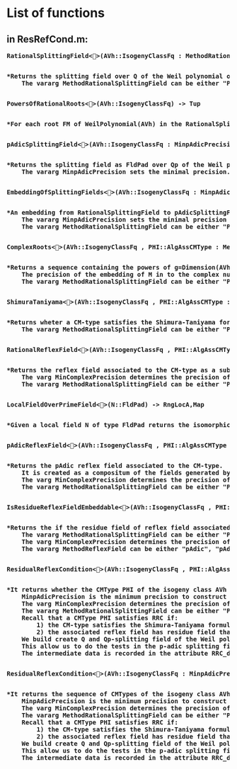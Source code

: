 # List of functions
 in ResRefCond.m:
--

<pre>
<b>RationalSplittingField<>(AVh::IsogenyClassFq : MethodRationalSplittingField:="Pari", MinComplexPrecision:=100) -> FldNum,SeqEnum,Map
<pre>

*Returns the splitting field over Q of the Weil polynomial of the isogeny class together with the roots and an 'approximate' embedding into the Complex numbers (used internally). The precision of the codomain of the embedding is set by the vararg MinComplexPrecision.
    The vararg MethodRationalSplittingField can be either "Pari" or "Magma" and decides whether the computation is outsourced to Pari or not.*

<pre>
<b>PowersOfRationalRoots<>(AVh::IsogenyClassFq) -> Tup
<pre>

*For each root FM of WeilPolynomial(AVh) in the RationalSplittingField(AVh) it returns a tuple with the powers of FM and the factor of h of which FM is a root of.*

<pre>
<b>pAdicSplittingField<>(AVh::IsogenyClassFq : MinpAdicPrecision:=30 ) -> FldPad
<pre>

*Returns the splitting field as FldPad over Qp of the Weil polynomial of the isogeny class.
    The vararg MinpAdicPrecision sets the minimal precision.*

<pre>
<b>EmbeddingOfSplittingFields<>(AVh::IsogenyClassFq : MinpAdicPrecision:=30 , MethodRationalSplittingField:="Pari", MinComplexPrecision:=100) -> Map , SeqEnum
<pre>

*An embedding from RationalSplittingField to pAdicSplittingField, together with the images of the roots of h.
    The vararg MinpAdicPrecision sets the minimal precision for the construction of the pAdicSplittingField.
    The vararg MethodRationalSplittingField can be either "Pari" or "Magma" and decides whether the computation of the splitting field and the roots is outsourced to Pari or not.*

<pre>
<b>ComplexRoots<>(AVh::IsogenyClassFq , PHI::AlgAssCMType : MethodRationalSplittingField:="Pari", MinComplexPrecision:=100 ) -> SeqEnum
<pre>

*Returns a sequence containing the powers of g=Dimension(AVh) roots of h=WeilPolynomial(AVh) in the M=RationalSplittingField(AVh).
    The precision of the embedding of M in to the complex numbers is set by the vararg MinComplexPrecision.
    The vararg MethodRationalSplittingField can be either "Pari" or "Magma" and decides whether the computation of the splitting field and the roots is outsourced to Pari or not.*

<pre>
<b>ShimuraTaniyama<>(AVh::IsogenyClassFq , PHI::AlgAssCMType : MinpAdicPrecision:=30 , MethodRationalSplittingField:="Pari" ) -> BoolElt
<pre>

*Returns wheter a CM-type satisfies the Shimura-Taniyama formula for the Forbenius of the Isogeny class AVh
    The vararg MethodRationalSplittingField can be either "Pari" or "Magma" and decides whether the computation of the splitting field and the roots is outsourced to Pari or not.*

<pre>
<b>RationalReflexField<>(AVh::IsogenyClassFq , PHI::AlgAssCMType : MethodRationalSplittingField:="Pari", MinComplexPrecision:=100 ) -> BoolElt
<pre>

*Returns the reflex field associated to the CM-type as a subfield of M=RationalSplittingField.
    The varg MinComplexPrecision determines the precision of the embedding of M into the complex numbers.
    The vararg MethodRationalSplittingField can be either "Pari" or "Magma" and decides whether the computation of the splitting field and the roots is outsourced to Pari or not.*

<pre>
<b>LocalFieldOverPrimeField<>(N::FldPad) -> RngLocA,Map
<pre>

*Given a local field N of type FldPad returns the isomorphic RngLocA over the PrimeField together with an isomorphism.*

<pre>
<b>pAdicReflexField<>(AVh::IsogenyClassFq , PHI::AlgAssCMType : MinpAdicPrecision:=30, MethodRationalSplittingField:="Pari", MinComplexPrecision:=100 ) -> FldPad
<pre>

*Returns the pAdic reflex field associated to the CM-type. 
    It is created as a compositum of the fields generated by the single generators.
    The varg MinComplexPrecision determines the precision of the embedding of M into the complex numbers.
    The vararg MethodRationalSplittingField can be either "Pari" or "Magma" and decides whether the computation of the splitting field and the roots is outsourced to Pari or not.*

<pre>
<b>IsResidueReflexFieldEmbeddable<>(AVh::IsogenyClassFq , PHI::AlgAssCMType : MinpAdicPrecision:=30, MethodRationalSplittingField:="Pari", MethodReflexField:="pAdicEarlyExit", MinComplexPrecision:=100) -> BoolElt
<pre>

*Returns the if the residue field of reflex field associated to the CM-type can be embedded in Fq=FiniteField(AVh).
    The vararg MethodRationalSplittingField can be either "Pari" or "Magma" and decides whether the computation of the splitting field M and the roots is outsourced to Pari or not.
    The varg MinComplexPrecision determines the precision of the embedding of M into the complex numbers.
    The vararg MethodReflexField can be either "pAdic", "pAdicEarlyExit" or "Rational" and decides whether the reflex field is computed as a subfield of the pAdicSplittingField or the RationalSplittingField.*

<pre>
<b>ResidualReflexCondition<>(AVh::IsogenyClassFq , PHI::AlgAssCMType : MinpAdicPrecision:=30 , MethodRationalSplittingField:="Pari", MethodReflexField:="pAdicEarlyExit" , MinComplexPrecision:=100) -> BoolElt
<pre>

*It returns whether the CMType PHI of the isogeny class AVh satisfies the Residue Reflex Condition (RRC). 
    MinpAdicPrecision is the minimum precision to construct the p-adic splitting field (see below).
    The varg MinComplexPrecision determines the precision of the embedding of M into the complex numbers.
    The vararg MethodRationalSplittingField can be either "Pari" or "Magma" and decides whether the computation of the splitting field and the roots is outsourced to Pari or not.
    Recall that a CMType PHI satisfies RRC if: 
        1) the CM-type satisfies the Shimura-Taniyama formula, and
        2) the associated reflex field has residue field that can be realized as a subfield of the field of definition of AVh.
    We build create Q and Qp-splitting field of the Weil polynomil and hence a bijection between complex and p-adic roots. 
    This allow us to do the tests in the p-adic splitting field, increasing speed.
    The intermediate data is recorded in the attribute RRC_data. See above for a detailed description.*

<pre>
<b>ResidualReflexCondition<>(AVh::IsogenyClassFq : MinpAdicPrecision:=30 , MethodRationalSplittingField:="Pari", MethodReflexField:="pAdicEarlyExit", MinComplexPrecision:=100 ) -> SeqEnum[AlgAssCMType]
<pre>

*It returns the sequence of CMTypes of the isogeny class AVh that satisfy the Residue Reflex Condition (RRC). 
    MinpAdicPrecision is the minimum precision to construct the p-adic splitting field (see below).
    The varg MinComplexPrecision determines the precision of the embedding of M into the complex numbers.
    The vararg MethodRationalSplittingField can be either "Pari" or "Magma" and decides whether the computation of the splitting field and the roots is outsourced to Pari or not.
    Recall that a CMType PHI satisfies RRC if: 
        1) the CM-type satisfies the Shimura-Taniyama formula, and
        2) the associated reflex field has residue field that can be realized as a subfield of the field of definition of AVh.
    We build create Q and Qp-splitting field of the Weil polynomil and hence a bijection between complex and p-adic roots. 
    This allow us to do the tests in the p-adic splitting field, increasing speed.
    The intermediate data is recorded in the attribute RRC_data. See above for a detailed description.*

